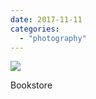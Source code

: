 ```yaml
---
date: 2017-11-11
categories: 
  - "photography"
---
```


![](https://scontent.cdninstagram.com/t51.2885-15/e35/23421310_384232665324229_4862071041142292480_n.jpg)  

Bookstore
